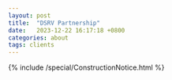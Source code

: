 ```yaml
---
layout: post
title:  "DSRV Partnership"
date:   2023-12-22 16:17:18 +0800
categories: about
tags: clients
---
```



<div class="Space">{% include /special/ConstructionNotice.html %}</div>
